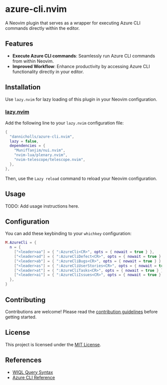 # azure-cli.nvim

A Neovim plugin that serves as a wrapper for executing Azure CLI commands
directly within the editor.

## Features

- **Execute Azure CLI commands**: Seamlessly run Azure CLI commands from within
  Neovim.
- **Improved Workflow**: Enhance productivity by accessing Azure CLI
  functionality directly in your editor.

## Installation

Use `lazy.nvim` for lazy loading of this plugin in your Neovim configuration.

### [lazy.nvim](https://github.com/folke/lazy.nvim)

Add the following line to your `lazy.nvim` configuration file:

```lua
{
  "dannicholls/azure-cli.nvim",
  lazy = false,
  dependencies = {
    "MunifTanjim/nui.nvim",
    "nvim-lua/plenary.nvim",
    "nvim-telescope/telescope.nvim",
  },
},
```

Then, use the `Lazy reload` command to reload your Neovim configuration.

## Usage

TODO: Add usage instructions here.

## Configuration

You can add these keybinding to your `whichkey` configuration:

```lua
M.AzureCli = {
  n = {
    ["<leader>aa"] = { ":AzureCli<CR>", opts = { nowait = true } },
    ["<leader>ad"] = { ":AzureCliDefect<CR>", opts = { nowait = true } },
    ["<leader>ab"] = { ":AzureCliBugs<CR>", opts = { nowait = true } },
    ["<leader>as"] = { ":AzureCliUserStories<CR>", opts = { nowait = true } },
    ["<leader>at"] = { ":AzureCliTasks<CR>", opts = { nowait = true } },
    ["<leader>ai"] = { ":AzureCliIssues<CR>", opts = { nowait = true } },
  },
}
```

## Contributing

Contributions are welcome! Please read the
[contribution guidelines](CONTRIBUTING.md) before getting started.

## License

This project is licensed under the [MIT License](LICENSE).

## References

- [WIQL Query Syntax](https://learn.microsoft.com/en-us/azure/devops/boards/queries/wiql-syntax?view=azure-devops)
- [Azure CLI Reference](https://learn.microsoft.com/en-us/cli/azure/boards?view=azure-cli-latest)
